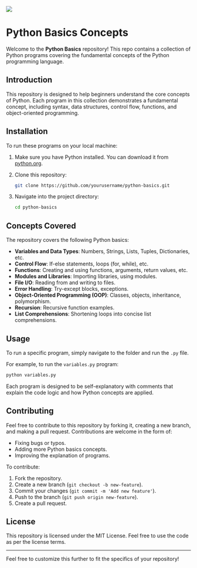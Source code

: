 <img src="https://fedoramagazine.org/wp-content/uploads/2015/11/Python_logo.png">

# Python Basics Concepts

Welcome to the **Python Basics** repository! This repo contains a collection of Python programs covering the fundamental concepts of the Python programming language.

## Introduction

This repository is designed to help beginners understand the core concepts of Python. Each program in this collection demonstrates a fundamental concept, including syntax, data structures, control flow, functions, and object-oriented programming.

## Installation

To run these programs on your local machine:

1. Make sure you have Python installed. You can download it from [python.org](https://www.python.org/).
2. Clone this repository:

   ```bash
   git clone https://github.com/yourusername/python-basics.git
   ```

3. Navigate into the project directory:

   ```bash
   cd python-basics
   ```

## Concepts Covered

The repository covers the following Python basics:

- **Variables and Data Types**: Numbers, Strings, Lists, Tuples, Dictionaries, etc.
- **Control Flow**: If-else statements, loops (for, while), etc.
- **Functions**: Creating and using functions, arguments, return values, etc.
- **Modules and Libraries**: Importing libraries, using modules.
- **File I/O**: Reading from and writing to files.
- **Error Handling**: Try-except blocks, exceptions.
- **Object-Oriented Programming (OOP)**: Classes, objects, inheritance, polymorphism.
- **Recursion**: Recursive function examples.
- **List Comprehensions**: Shortening loops into concise list comprehensions.

## Usage

To run a specific program, simply navigate to the folder and run the `.py` file.

For example, to run the `variables.py` program:

```bash
python variables.py
```

Each program is designed to be self-explanatory with comments that explain the code logic and how Python concepts are applied.

## Contributing

Feel free to contribute to this repository by forking it, creating a new branch, and making a pull request. Contributions are welcome in the form of:

- Fixing bugs or typos.
- Adding more Python basics concepts.
- Improving the explanation of programs.

To contribute:

1. Fork the repository.
2. Create a new branch (`git checkout -b new-feature`).
3. Commit your changes (`git commit -m 'Add new feature'`).
4. Push to the branch (`git push origin new-feature`).
5. Create a pull request.

## License

This repository is licensed under the MIT License. Feel free to use the code as per the license terms.

---

Feel free to customize this further to fit the specifics of your repository!
